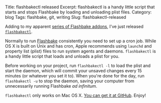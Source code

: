 Title: flashbakectl released
Excerpt: flashbakectl is a handy little script that starts and stops Flashbake by loading and unloading plist files.
Category: blog
Tags: flashbake, git, writing
Slug: flashbakectl-released


Adding to my apparent [series of Flashbake addons](http://www.andrewheiss.com/blog/2009/08/18/itunes-plugin-for-flashbake/ "iTunes plugin for Flashbake  &#8211;   AndrewHeiss.com"), I've just released [`flashbakectl`](http://github.com/andrewheiss/flashbakectl "andrewheiss's flashbakectl at master - GitHub").

Normally to run [Flashbake](http://wiki.github.com/commandline/flashbake "Home - flashbake - GitHub") consistently you need to set up a cron job. While OS X is built on Unix and has cron, Apple recommends using `launchd` and property list (plist) files to run system agents and daemons. `flashbakectl` is a handy little script that loads and unloads a plist for you. 

Before working on your project, run `flashbakectl -l` to load the plist and start the daemon, which will commit your unsaved changes every 15 minutes (or whatever you set it to). When you're done for the day, run `flashbakectl -u` to stop the daemon, saving your computer from unnecessarily running Flashbake *ad infinitum*.

`flashbakectl` only works on Mac OS X. [You can get it at GitHub](http://github.com/andrewheiss/flashbakectl "andrewheiss's flashbakectl at master - GitHub"). Enjoy!
